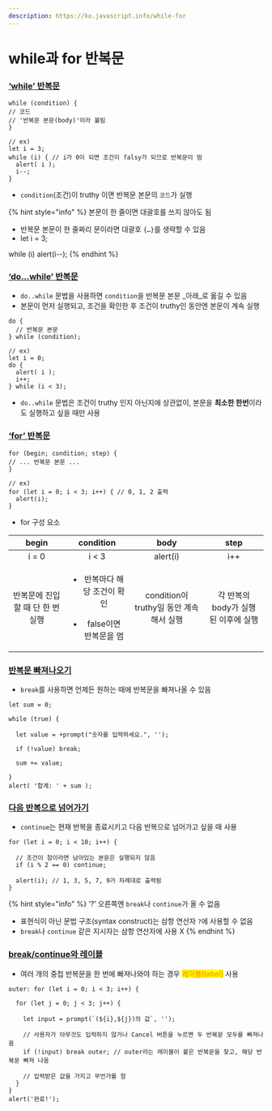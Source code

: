 ```yaml
---
description: https://ko.javascript.info/while-for
---
```


# while과 for 반복문

### [‘while’ 반복문](https://ko.javascript.info/while-for#ref-900)

```
while (condition) {
// 코드 
// '반복문 본문(body)'이라 불림 
}

// ex)
let i = 3;
while (i) { // i가 0이 되면 조건이 falsy가 되므로 반복문이 멈
  alert( i );
  i--;
}
```

* `condition`(조건)이 truthy 이면 반복문 본문의 `코드`가 실행

{% hint style="info" %}
본문이 한 줄이면 대괄호를 쓰지 않아도 됨

* 반복문 본문이 한 줄짜리 문이라면 대괄호 `{…}`를 생략할 수 있음
* let i = 3;

&#x20;     while (i) alert(i--);
{% endhint %}



### [‘do…while’ 반복문](https://ko.javascript.info/while-for#ref-901)

* `do..while` 문법을 사용하면 `condition`을 반복문 본문 _아래_로 옮길 수 있음 &#x20;
* 본문이 먼저 실행되고, 조건을 확인한 후 조건이 truthy인 동안엔 본문이 계속 실행

```
do {
  // 반복문 본문
} while (condition);

// ex)
let i = 0;
do {
  alert( i );
  i++;
} while (i < 3);
```

* `do..while` 문법은 조건이 truthy 인지 아닌지에 상관없이, 본문을 **최소한 한번**이라도 실행하고 싶을 때만 사용



### [‘for’ 반복문](https://ko.javascript.info/while-for#ref-902)

```
for (begin; condition; step) {
// ... 반복문 본문 ... 
}

// ex)
for (let i = 0; i < 3; i++) { // 0, 1, 2 출력
  alert(i);
}
```

* for 구성 요소

|        begin        |                             condition                            |              body             |          step          |
| :-----------------: | :--------------------------------------------------------------: | :---------------------------: | :--------------------: |
|        i = 0        |                               i < 3                              |            alert(i)           |           i++          |
| 반복문에 진입할 때 단 한 번 실행 | <ul><li>반복마다 해당 조건이 확인</li></ul><ul><li>false이면 반복문을 멈</li></ul> | condition이 truthy일 동안 계속해서 실행 | 각 반복의 body가 실행된 이후에 실행 |

&#x20;

### [반복문 빠져나오기](https://ko.javascript.info/while-for#ref-904)

* `break`를 사용하면 언제든 원하는 때에 반복문을 빠져나올 수 있음

```
let sum = 0;

while (true) {

  let value = +prompt("숫자를 입력하세요.", '');

  if (!value) break;

  sum += value;

}
alert( '합계: ' + sum );
```



### [다음 반복으로 넘어가기](https://ko.javascript.info/while-for#continue)

* `continue`는 현재 반복을 종료시키고 다음 반복으로 넘어가고 싶을 때 사용

```
for (let i = 0; i < 10; i++) {

  // 조건이 참이라면 남아있는 본문은 실행되지 않음  
  if (i % 2 == 0) continue;

  alert(i); // 1, 3, 5, 7, 9가 차례대로 출력됨
}
```

{% hint style="info" %}
‘?’ 오른쪽엔 `break`나 `continue`가 올 수 없음

* 표현식이 아닌 문법 구조(syntax construct)는 삼항 연산자 `?`에 사용할 수 없음
* `break`나 `continue` 같은 지시자는 삼항 연산자에 사용 X
{% endhint %}



### [break/continue와 레이블](https://ko.javascript.info/while-for#ref-905)

* 여러 개의 중첩 반복문을 한 번에 빠져나와야 하는 경우 <mark style="color:orange;">**레이블(label)**</mark> <mark style="color:orange;"></mark><mark style="color:orange;"></mark> 사용

```
outer: for (let i = 0; i < 3; i++) {

  for (let j = 0; j < 3; j++) {

    let input = prompt(`(${i},${j})의 값`, '');

    // 사용자가 아무것도 입력하지 않거나 Cancel 버튼을 누르면 두 반복문 모두를 빠져나옴
    if (!input) break outer; // outer라는 레이블이 붙은 반복문을 찾고, 해당 반복문 빠져 나옴   

    // 입력받은 값을 가지고 무언가를 함
  }
}
alert('완료!');
```

